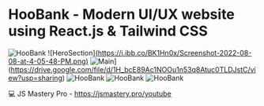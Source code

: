 # HooBank - Modern UI/UX website using React.js & Tailwind CSS

![HooBank](https://i.ibb.co/BK1Hn0x/Screenshot-2022-08-08-at-4-05-48-PM.png)
![HeroSection][(https://i.ibb.co/BK1Hn0x/Screenshot-2022-08-08-at-4-05-48-PM.png)](https://drive.google.com/file/d/1j3dGCc5l2rUNX2g0wHrB_KVp_2WRenrv/view?usp=sharing)
![Main](https://i.ibb.co/BK1Hn0x/Screenshot-2022-08-08-at-4-05-48-PM.png)](https://drive.google.com/file/d/1H_bcE89Ac1NOOu1n53q8Atuc0TLDJstC/view?usp=sharing)
![HooBank](https://i.ibb.co/BK1Hn0x/Screenshot-2022-08-08-at-4-05-48-PM.png)
![HooBank](https://i.ibb.co/BK1Hn0x/Screenshot-2022-08-08-at-4-05-48-PM.png)
![HooBank](https://i.ibb.co/BK1Hn0x/Screenshot-2022-08-08-at-4-05-48-PM.png)


💻 JS Mastery Pro - https://jsmastery.pro/youtube
